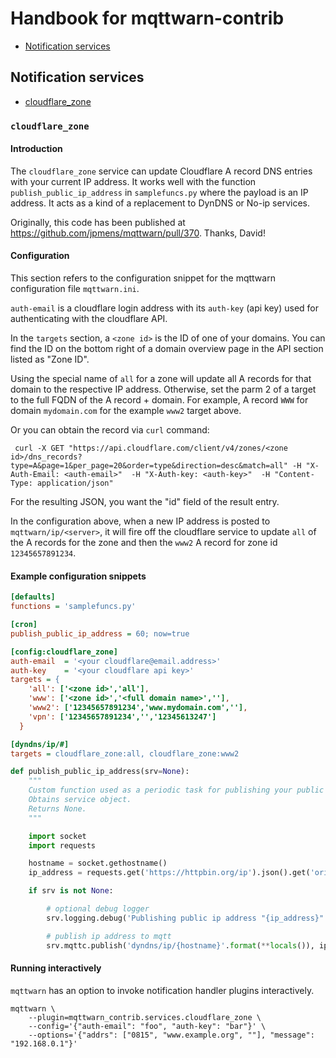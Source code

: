 # Handbook for mqttwarn-contrib

  * [Notification services](#notification-services)


## Notification services

* [cloudflare_zone](#cloudflare_zone)


### `cloudflare_zone`


#### Introduction

The `cloudflare_zone` service can update Cloudflare A record DNS entries with
your current IP address. It works well with the function
`publish_public_ip_address` in `samplefuncs.py` where the payload is an IP
address. It acts as a kind of a replacement to DynDNS or No-ip services.

Originally, this code has been published at https://github.com/jpmens/mqttwarn/pull/370.
Thanks, David!


#### Configuration

This section refers to the configuration snippet for the mqttwarn configuration
file `mqttwarn.ini`.

`auth-email` is a cloudflare login address with its `auth-key` (api key)
used for authenticating with the cloudflare API.

In the `targets` section, a `<zone id>` is the ID of one of your domains. You
can find the ID on the bottom right of a domain overview page in the API
section listed as "Zone ID".

Using the special name of `all` for a zone will update all A records for that
domain to the respective IP address. Otherwise, set the parm 2 of a target to
the full FQDN of the A record + domain. For example, A record `WWW` for domain
`mydomain.com` for the example `www2` target above.

Or you can obtain the record via `curl` command:
```
 curl -X GET "https://api.cloudflare.com/client/v4/zones/<zone id>/dns_records?type=A&page=1&per_page=20&order=type&direction=desc&match=all" -H "X-Auth-Email: <auth-email>"  -H "X-Auth-key: <auth-key>"  -H "Content-Type: application/json"
```

For the resulting JSON, you want the "id" field of the result entry.

In the configuration above, when a new IP address is posted to
`mqttwarn/ip/<server>`, it will fire off the cloudflare service to update `all`
of the A records for the zone and then the `www2` A record for zone id
`12345657891234`.


#### Example configuration snippets

```ini
[defaults]
functions = 'samplefuncs.py'

[cron]
publish_public_ip_address = 60; now=true

[config:cloudflare_zone]
auth-email  = '<your cloudflare@email.address>'
auth-key    = '<your cloudflare api key>'
targets = {
    'all': ['<zone id>','all'],
    'www': ['<zone id>','<full domain name>',''],
    'www2': ['12345657891234','www.mydomain.com',''],
    'vpn': ['12345657891234','','12345613247']
  }

[dyndns/ip/#]
targets = cloudflare_zone:all, cloudflare_zone:www2
```

```python
def publish_public_ip_address(srv=None):
    """
    Custom function used as a periodic task for publishing your public ip address to the MQTT bus.
    Obtains service object.
    Returns None.
    """

    import socket
    import requests

    hostname = socket.gethostname()
    ip_address = requests.get('https://httpbin.org/ip').json().get('origin')

    if srv is not None:

        # optional debug logger
        srv.logging.debug('Publishing public ip address "{ip_address}" of host "{hostname}"'.format(**locals()))

        # publish ip address to mqtt
        srv.mqttc.publish('dyndns/ip/{hostname}'.format(**locals()), ip_address)
```

#### Running interactively

`mqttwarn` has an option to invoke notification handler plugins interactively.

```shell
mqttwarn \
    --plugin=mqttwarn_contrib.services.cloudflare_zone \
    --config='{"auth-email": "foo", "auth-key": "bar"}' \
    --options='{"addrs": ["0815", "www.example.org", ""], "message": "192.168.0.1"}'
```
